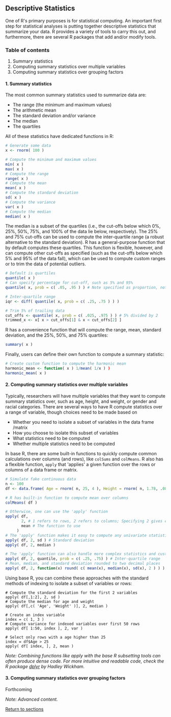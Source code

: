 ## Descriptive Statistics

One of R's primary purposes is for statistical computing. An important first step for statistical analyses is putting together descriptive statistics that summarize your data. R provides a variety of tools to carry this out, and furthermore, there are several R packages that add and/or modify tools.

### Table of contents
1. Summary statistics
2. Computing summary statistics over multiple variables
3. Computing summary statistics over grouping factors

#### 1. Summary statistics

The most common summary statistics used to summarize data are:

* The range (the minimum and maximum values)
* The arithmetic mean
* The standard deviation and/or variance
* The median
* The quartiles

All of these statistics have dedicated functions in R:
```R
# Generate some data
x <- rnorm( 100 )

# Compute the minimum and maximum values
min( x )
max( x )
# Compute the range
range( x )
# Compute the mean
mean( x )
# Compute the standard deviation
sd( x )
# Compute the variance
var( x )
# Compute the median
median( x )
```

The median is a subset of the quartiles (i.e., the cut-offs below which 0%, 25%, 50%, 75%, and 100% of the data lie below, respectively). The 25% and 75% cut-offs can be used to compute the inter-quartile range (a robust alternative to the standard deviation). R has a general-purpose function that by default computes these quartiles. This function is flexible, however, and can compute other cut-offs as specified (such as the cut-offs below which 5% and 95% of the data fall), which can be used to compute custom ranges or to trim the data of potential outliers.

```R
# Default is quartiles
quantile( x )
# Can specify percentage for cut-off, such as 5% and 95%
quantile( x, prob = c( .05, .95 ) ) # Note specified as proportion, not percentage

# Inter-quartile range
iqr <- diff( quantile( x, prob = c( .25, .75 ) ) )

# Trim 5% of trailing data
cut_offs <- quantile( x, prob = c( .025, .975 ) ) # 5% divided by 2
trimmed_x <- x[ x > cut_offs[1] & x < cut_offs[2] ]
```

R has a convenience function that will compute the range, mean, standard deviation, and the 25%, 50%, and 75% quartiles:
```R
summary( x )
```

Finally, users can define their own function to compute a summary statistic:
```R
# Create custom function to compute the harmonic mean
harmonic_mean <- function( x ) 1/mean( 1/x ) )
harmonic_mean( x )
```

#### 2. Computing summary statistics over multiple variables

Typically, researchers will have multiple variables that they want to compute summary statistics over, such as age, height, and weight, or gender and racial categories. There are several ways to have R compute statistics over a range of variable, though choices need to be made based on

* Whether you need to isolate a subset of variables in the data frame /matrix
* How you choose to isolate this subset of variables
* What statistics need to be computed
* Whether multiple statistics need to be computed

In base R, there are some built-in functions to quickly compute common calculations over columns (and rows), like `colSums` and `colMeans`. R also has a flexible function, `apply` that 'applies' a given function over the rows or columns of a data frame or matrix.

```R
# Simulate fake continuous data
n <- 100
df <- data.frame( Age = rnorm( n, 25, 4 ), Height = rnorm( n, 1.78, .08 ), Weight = rnorm( n, 170, 15 ) )

# R has built-in function to compute mean over columns
colMeans( df )

# Otherwise, one can use the 'apply' function
apply( df, 
       2, # 1 refers to rows, 2 refers to columns; Specifying 2 gives equivalent results to 'colMeans'
       mean # The function to use
     )
# The 'apply' function makes it easy to compute any univariate statistic over columns
apply( df, 2, sd ) # Standard deviation
apply( df, 2, median )

# The 'apply' function can also handle more complex statistics and custom functions
apply( df, 2, quantile, prob = c( .25, .75) ) # Inter-quartile range
# Mean, median, and standard deviation rounded to two decimal places
apply( df, 2, function(x) round( c( mean(x), median(x), sd(x), 2 ) ) )
```

Using base R, you can combine these approaches with the standard methods of indexing to isolate a subset of variables or rows:
```
# Compute the standard deviation for the first 2 variables
apply( df[,1:2], 2, sd )
# Compute the median for age and weight
apply( df[,c( 'Age', 'Weight' )], 2, median )

# Create an index variable
index = c( 1, 3 )
# Compute variance for indexed variables over first 50 rows
apply( df[ 1:50, index ], 2, var )

# Select only rows with a age higher than 25
index = df$Age > 25
apply( df[ index, ], 2, mean )
```

*Note: Combining functions like apply with the base R subsetting tools can often produce dense code. For more intuitive and readable code, check the R package [dplyr](https://dplyr.tidyverse.org/) by Hadley Wickham.*

#### 3. Computing summary statistics over grouping factors

Forthcoming

*Note: Advanced content.*

[Return to sections](C00_P002_Chapters.md)

